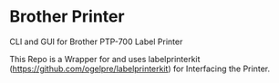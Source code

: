 # Brother Printer

CLI and GUI for Brother PTP-700 Label Printer

This Repo is a Wrapper for and uses labelprinterkit (https://github.com/ogelpre/labelprinterkit) for Interfacing the Printer.